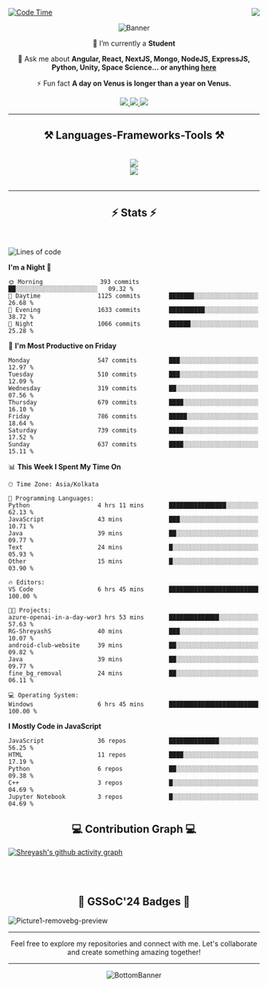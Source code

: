 <div>
 
<img align="right" src="https://visitor-badge.laobi.icu/badge?page_id=shreyash3087.shreyash3087" />

 [![Code Time](https://wakatime.com/badge/user/cd5f70df-e644-46f4-a03b-e1ce78615131.svg)](https://wakatime.com/@cd5f70df-e644-46f4-a03b-e1ce78615131)
 
</div>


<div align="center">
 
![Banner](https://github.com/user-attachments/assets/fe33d289-b057-4d85-ad76-3103802aa9e1)

</div>


<div align="center">
 
 🔭 I’m currently a **Student** 

💬 Ask me about **Angular, React, NextJS, Mongo, NodeJS, ExpressJS, Python, Unity, Space Science... or anything [here](https://github.com/shreyash3087/shreyash3087/issues)**

⚡ Fun fact **A day on Venus is longer than a year on Venus.**

</div>
 
<div align="center"> 
  <a href="mailto:shreyash3087@gmail.com">
    <img src="https://img.shields.io/badge/Gmail-333333?style=for-the-badge&logo=gmail&logoColor=red" />
  </a>
  <a href="https://www.linkedin.com/in/shreyash-srivastava-1a1161280" target="_blank">
    <img src="https://img.shields.io/badge/LinkedIn-0077B5?style=for-the-badge&logo=linkedin&logoColor=white" target="_blank" />
  </a>
  <a href="https://github.com/shreyash3087" target="_blank">
     <img src="https://img.shields.io/badge/Github-FF5722?style=for-the-badge&logo=github&logoColor=white" target="_blank" />
  </a>
</div>
<hr/>
 
<h2 align="center">⚒️ Languages-Frameworks-Tools ⚒️</h2>
<br/>
<div align="center">
    <img src="https://skillicons.dev/icons?i=react,bootstrap,html,css,vscode,github,figma,cpp,vercel,netlify" /><br>
    <img src="https://skillicons.dev/icons?i=tailwind,git,nodejs,python,javascript,typescript,express,firebase,mongodb,nextjs,unity,azure,blender" /><br>
</div>

<br/>
<hr/>

<h2 align="center">⚡ Stats ⚡</h2>

<br>
<div>
 
 
<!--START_SECTION:waka-->
![Lines of code](https://img.shields.io/badge/From%20Hello%20World%20I%27ve%20Written-4.4%20million%20lines%20of%20code-blue)

**I'm a Night 🦉** 

```text
🌞 Morning                393 commits         ██░░░░░░░░░░░░░░░░░░░░░░░   09.32 % 
🌆 Daytime                1125 commits        ███████░░░░░░░░░░░░░░░░░░   26.68 % 
🌃 Evening                1633 commits        ██████████░░░░░░░░░░░░░░░   38.72 % 
🌙 Night                  1066 commits        ██████░░░░░░░░░░░░░░░░░░░   25.28 % 
```
📅 **I'm Most Productive on Friday** 

```text
Monday                   547 commits         ███░░░░░░░░░░░░░░░░░░░░░░   12.97 % 
Tuesday                  510 commits         ███░░░░░░░░░░░░░░░░░░░░░░   12.09 % 
Wednesday                319 commits         ██░░░░░░░░░░░░░░░░░░░░░░░   07.56 % 
Thursday                 679 commits         ████░░░░░░░░░░░░░░░░░░░░░   16.10 % 
Friday                   786 commits         █████░░░░░░░░░░░░░░░░░░░░   18.64 % 
Saturday                 739 commits         ████░░░░░░░░░░░░░░░░░░░░░   17.52 % 
Sunday                   637 commits         ████░░░░░░░░░░░░░░░░░░░░░   15.11 % 
```


📊 **This Week I Spent My Time On** 

```text
🕑︎ Time Zone: Asia/Kolkata

💬 Programming Languages: 
Python                   4 hrs 11 mins       ████████████████░░░░░░░░░   62.13 % 
JavaScript               43 mins             ███░░░░░░░░░░░░░░░░░░░░░░   10.71 % 
Java                     39 mins             ██░░░░░░░░░░░░░░░░░░░░░░░   09.77 % 
Text                     24 mins             █░░░░░░░░░░░░░░░░░░░░░░░░   05.93 % 
Other                    15 mins             █░░░░░░░░░░░░░░░░░░░░░░░░   03.90 % 

🔥 Editors: 
VS Code                  6 hrs 45 mins       █████████████████████████   100.00 % 

🐱‍💻 Projects: 
azure-openai-in-a-day-wor3 hrs 53 mins       ██████████████░░░░░░░░░░░   57.63 % 
RG-ShreyashS             40 mins             ███░░░░░░░░░░░░░░░░░░░░░░   10.07 % 
android-club-website     39 mins             ██░░░░░░░░░░░░░░░░░░░░░░░   09.82 % 
Java                     39 mins             ██░░░░░░░░░░░░░░░░░░░░░░░   09.77 % 
fine_bg_removal          24 mins             ██░░░░░░░░░░░░░░░░░░░░░░░   06.11 % 

💻 Operating System: 
Windows                  6 hrs 45 mins       █████████████████████████   100.00 % 
```

**I Mostly Code in JavaScript** 

```text
JavaScript               36 repos            ██████████████░░░░░░░░░░░   56.25 % 
HTML                     11 repos            ████░░░░░░░░░░░░░░░░░░░░░   17.19 % 
Python                   6 repos             ██░░░░░░░░░░░░░░░░░░░░░░░   09.38 % 
C++                      3 repos             █░░░░░░░░░░░░░░░░░░░░░░░░   04.69 % 
Jupyter Notebook         3 repos             █░░░░░░░░░░░░░░░░░░░░░░░░   04.69 % 
```




<!--END_SECTION:waka-->

</div>

<div>
  <div align="center" ><h2 align="center">💻 Contribution Graph 💻</h2></div>
 
  [![Shreyash's github activity graph](https://github-readme-activity-graph.vercel.app/graph?username=shreyash3087&hide_border=true&theme=github)](https://github.com/ashutosh00710/github-readme-activity-graph)
 
</div>

<br/><br/>

<h2 align="center">🔰 GSSoC'24 Badges 🔰</h2>

![Picture1-removebg-preview](https://github.com/user-attachments/assets/4ece96a5-043a-44df-b51b-40738d3603ff)

<div align="center"> 
  <hr/>
  Feel free to explore my repositories and connect with me. Let's collaborate and create something amazing together!
  <hr/>
</div>

<div align="center">
 
![BottomBanner](https://github.com/user-attachments/assets/7afe064f-9b9f-401d-bec1-35c8625bb3dc)

</div>

